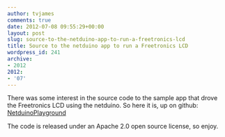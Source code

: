 ```yaml
---
author: tvjames
comments: true
date: 2012-07-08 09:55:29+00:00
layout: post
slug: source-to-the-netduino-app-to-run-a-freetronics-lcd
title: Source to the netduino app to run a Freetronics LCD
wordpress_id: 241
archive: 
- 2012
2012:
- '07'
---
```


There was some interest in the source code to the sample app that drove the Freetronics LCD using the netduino. So here it is, up on github: [NetduinoPlayground](https://github.com/tvjames/NetduinoPlayground)

The code is released under an Apache 2.0 open source license, so enjoy.

